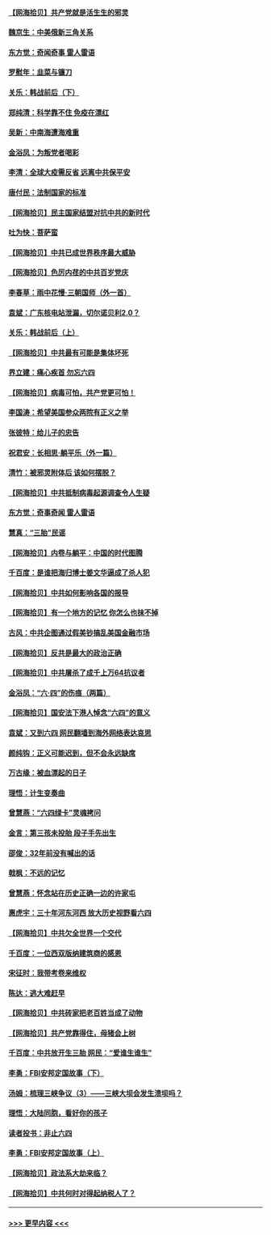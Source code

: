 #### [【网海拾贝】共产党就是活生生的邪灵](../pages/nsc993/n13036627.md?t=06221551) 
#### [魏京生：中美俄新三角关系](../pages/nsc993/n13035986.md?t=06221551) 
#### [东方觉：奇闻奇事 雷人雷语](../pages/nsc993/n13035878.md?t=06221551) 
#### [罗慰年：韭菜与镰刀](../pages/nsc993/n13034374.md?t=06221551) 
#### [关乐：韩战前后（下）](../pages/nsc993/n13034113.md?t=06221551) 
#### [郑纯清：科学靠不住 免疫在漂红](../pages/nsc993/n13034093.md?t=06221551) 
#### [吴新：中南海遭海难重](../pages/nsc993/n13034084.md?t=06221551) 
#### [金浴凤：为叛党者喝彩](../pages/nsc993/n13034058.md?t=06221551) 
#### [李清：全球大疫需反省 远离中共保平安](../pages/nsc993/n13033784.md?t=06221551) 
#### [唐付民：法制国家的标准](../pages/nsc993/n13032944.md?t=06221551) 
#### [【网海拾贝】民主国家结盟对抗中共的新时代](../pages/nsc993/n13031717.md?t=06221551) 
#### [吐为快：菩萨蛮](../pages/nsc993/n13030033.md?t=06221551) 
#### [【网海拾贝】中共已成世界秩序最大威胁](../pages/nsc993/n13028138.md?t=06221551) 
#### [【网海拾贝】色厉内荏的中共百岁党庆](../pages/nsc993/n13025582.md?t=06221551) 
#### [李春草：雨中花慢‧三朝国师（外一首）](../pages/nsc993/n13025567.md?t=06221551) 
#### [袁斌：广东核电站泄漏，切尔诺贝利2.0？](../pages/nsc993/n13025475.md?t=06221551) 
#### [关乐：韩战前后（上）](../pages/nsc993/n13025387.md?t=06221551) 
#### [【网海拾贝】中共最有可能是集体坏死](../pages/nsc993/n13023101.md?t=06221551) 
#### [界立建：痛心疾首 勿忘六四](../pages/nsc993/n13022339.md?t=06221551) 
#### [【网海拾贝】病毒可怕，共产党更可怕！](../pages/nsc993/n13020728.md?t=06221551) 
#### [李国涛：希望美国参众两院有正义之举](../pages/nsc993/n13020674.md?t=06221551) 
#### [张彼特：给儿子的忠告](../pages/nsc993/n13018934.md?t=06221551) 
#### [祝君安：长相思‧躺平乐（外一篇）](../pages/nsc993/n13018923.md?t=06221551) 
#### [清竹：被邪灵附体后 该如何摆脱？](../pages/nsc993/n13018877.md?t=06221551) 
#### [【网海拾贝】中共抵制病毒起源调查令人生疑](../pages/nsc993/n13017785.md?t=06221551) 
#### [东方觉：奇事奇闻 雷人雷语](../pages/nsc993/n13017577.md?t=06221551) 
#### [慧真：“三胎”民谣](../pages/nsc993/n13017394.md?t=06221551) 
#### [【网海拾贝】内卷与躺平：中国的时代图腾](../pages/nsc993/n13016128.md?t=06221551) 
#### [千百度：是谁把海归博士姜文华逼成了杀人犯](../pages/nsc993/n13015218.md?t=06221551) 
#### [【网海拾贝】中共如何影响各国的报导](../pages/nsc993/n13012599.md?t=06221551) 
#### [【网海拾贝】有一个地方的记忆 你怎么也抹不掉](../pages/nsc993/n13009802.md?t=06221551) 
#### [古风：中共企图通过假美钞搞乱美国金融市场](../pages/nsc993/n13009626.md?t=06221551) 
#### [【网海拾贝】反共是最大的政治正确](../pages/nsc993/n13007051.md?t=06221551) 
#### [【网海拾贝】中共屠杀了成千上万64抗议者](../pages/nsc993/n13002713.md?t=06221551) 
#### [金浴凤：“六·四”的伤痕（两篇）](../pages/nsc993/n13001719.md?t=06221551) 
#### [【网海拾贝】国安法下港人悼念“六四”的意义](../pages/nsc993/n13001039.md?t=06221551) 
#### [袁斌：又到六四 网民翻墙到海外网络表达哀思](../pages/nsc993/n13000995.md?t=06221551) 
#### [颜纯钩：正义可能迟到，但不会永远缺席](../pages/nsc993/n13000920.md?t=06221551) 
#### [万古缘：被血漂起的日子](../pages/nsc993/n13000914.md?t=06221551) 
#### [理悟：计生变奏曲](../pages/nsc993/n13000414.md?t=06221551) 
#### [曾慧燕：“六四绿卡”灵魂拷问](../pages/nsc993/n13000277.md?t=06221551) 
#### [金言：第三孩未投胎 段子手先出生](../pages/nsc993/n13000215.md?t=06221551) 
#### [邵俊：32年前没有喊出的话](../pages/nsc993/n13000181.md?t=06221551) 
#### [戟枫：不远的记忆](../pages/nsc993/n13000121.md?t=06221551) 
#### [曾慧燕：怀念站在历史正确一边的许家屯](../pages/nsc993/n13000073.md?t=06221551) 
#### [惠虎宇：三十年河东河西 放大历史视野看六四](../pages/nsc993/n13000018.md?t=06221551) 
#### [【网海拾贝】中共欠全世界一个交代](../pages/nsc993/n12998706.md?t=06221551) 
#### [千百度：一位西双版纳建筑商的感恩](../pages/nsc993/n12998487.md?t=06221551) 
#### [宋征时：我带考卷来维权](../pages/nsc993/n12994088.md?t=06221551) 
#### [陈达：逃大难赶早](../pages/nsc993/n12993569.md?t=06221551) 
#### [【网海拾贝】中共砖家把老百姓当成了动物](../pages/nsc993/n12993483.md?t=06221551) 
#### [【网海拾贝】共产党靠得住，母猪会上树](../pages/nsc993/n12990730.md?t=06221551) 
#### [千百度：中共放开生三胎 网民：“爱谁生谁生”](../pages/nsc993/n12990644.md?t=06221551) 
#### [李勇：FBI安邦定国故事（下）](../pages/nsc993/n12987854.md?t=06221551) 
#### [汤姆：梳理三峡争议（3）——三峡大坝会发生溃坝吗？](../pages/nsc993/n12989806.md?t=06221551) 
#### [理悟：大陆同胞，看好你的孩子](../pages/nsc993/n12989778.md?t=06221551) 
#### [读者投书：非止六四](../pages/nsc993/n12989673.md?t=06221551) 
#### [李勇：FBI安邦定国故事（上）](../pages/nsc993/n12987749.md?t=06221551) 
#### [【网海拾贝】政法系大劫来临？](../pages/nsc993/n12987596.md?t=06221551) 
#### [【网海拾贝】中共何时对得起纳税人了？](../pages/nsc993/n12985578.md?t=06221551) 

----
#### [ >>> 更早内容 <<< ](../indexes/nsc993-earlier.md)
